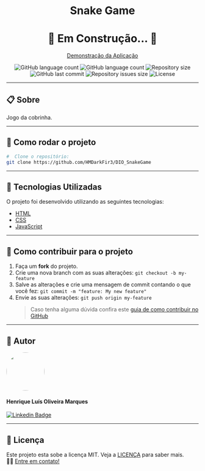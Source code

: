 <h1 align="center"> 
  <p>Snake Game</p>
</h1>

<h1 align="center">
  🚀 Em Construção... 🚀
</h1>

<p align="center" >
  <a href="#">Demonstração da Aplicação</a>
</p>

<p align="center" >
  <img alt="GitHub language count" src="https://img.shields.io/github/languages/top/hmdarkfir3/DIO_SnakeGame" />
  
  <img alt="GitHub language count" src="https://img.shields.io/github/languages/count/hmdarkfir3/DIO_SnakeGame" />

  <img alt="Repository size" src="https://img.shields.io/github/repo-size/hmdarkfir3/DIO_SnakeGame">
  
  <img alt="GitHub last commit" src="https://img.shields.io/github/last-commit/hmdarkfir3/DIO_SnakeGame">
  
  <img alt="Repository issues size" src="https://img.shields.io/github/issues/hmdarkfir3/DIO_SnakeGame">
  
  <img alt="License" src="https://img.shields.io/badge/license-MIT-blue.svg" />
</p>
  
---

## 📋 Sobre

Jogo da cobrinha.

---

## 📂 Como rodar o projeto

```bash
#  Clone o repositório:
git clone https://github.com/HMDarkFir3/DIO_SnakeGame
```

---

## 🚀 Tecnologias Utilizadas

O projeto foi desenvolvido utilizando as seguintes tecnologias:

- [HTML](https://developer.mozilla.org/pt-BR/docs/Web/Guide/HTML/HTML5)
- [CSS](https://developer.mozilla.org/pt-BR/docs/Web/CSS)
- [JavaScript](https://developer.mozilla.org/pt-BR/docs/Web/JavaScript)

---

## 💪 Como contribuir para o projeto

1. Faça um **fork** do projeto.
2. Crie uma nova branch com as suas alterações: `git checkout -b my-feature`
3. Salve as alterações e crie uma mensagem de commit contando o que você fez: `git commit -m "feature: My new feature"`
4. Envie as suas alterações: `git push origin my-feature`
   > Caso tenha alguma dúvida confira este [guia de como contribuir no GitHub](https://github.com/firstcontributions/first-contributions)

---

## 🧑 Autor

<img style="border-radius: 50%;" src="https://github.com/HMDarkFir3.png" width="100px;" alt=""/>
<h4>Henrique Luís Oliveira Marques</h4>

[![Linkedin Badge](https://img.shields.io/badge/-Henrique-blue?style=flat-square&logo=Linkedin&logoColor=white&link=https://www.linkedin.com/in/henrique-luís-oliveira-marques-3406361a7/)](https://www.linkedin.com/in/henrique-luís-oliveira-marques-3406361a7/)

---

## 📝 Licença

Este projeto esta sobe a licença MIT. Veja a [LICENÇA](./LICENSE) para saber mais.
<br>
👋🏽 [Entre em contato!](https://www.linkedin.com/in/henrique-luís-oliveira-marques-3406361a7/)
